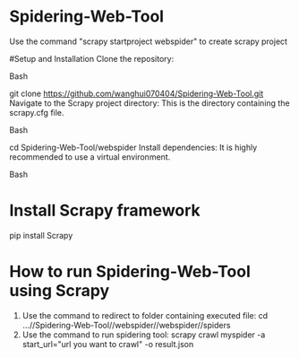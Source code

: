 # Spidering-Web-Tool
Use the command "scrapy startproject webspider" to create scrapy project

#Setup and Installation
Clone the repository:

Bash

git clone https://github.com/wanghui070404/Spidering-Web-Tool.git
Navigate to the Scrapy project directory:
This is the directory containing the scrapy.cfg file.

Bash

cd Spidering-Web-Tool/webspider
Install dependencies:
It is highly recommended to use a virtual environment.

Bash

# Install Scrapy framework
pip install Scrapy

# How to run Spidering-Web-Tool using Scrapy
1. Use the command to redirect to folder containing executed file: cd ...//Spidering-Web-Tool//webspider//webspider//spiders
2. Use the command to run spidering tool: scrapy crawl myspider -a start_url="url you want to crawl" -o result.json
